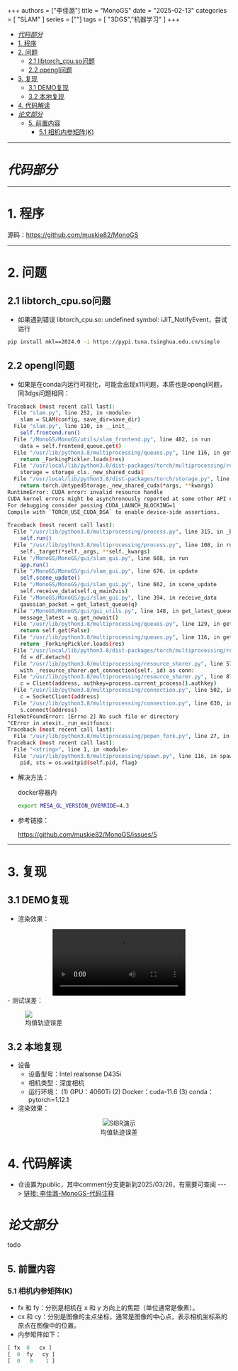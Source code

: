 +++
authors = ["李佳潞"]
title = "MonoGS"
date = "2025-02-13"
categories = [
    "SLAM"
]
series = [""]
tags = [
   "3DGS","机器学习"
]
+++

- [*代码部分*](#代码部分)
- [1. 程序](#1-程序)
- [2. 问题](#2-问题)
  - [2.1 libtorch\_cpu.so问题](#21-libtorch_cpuso问题)
  - [2.2 opengl问题](#22-opengl问题)
- [3. 复现](#3-复现)
  - [3.1 DEMO复现](#31-demo复现)
  - [3.2 本地复现](#32-本地复现)
- [4. 代码解读](#4-代码解读)
- [*论文部分*](#论文部分)
  - [5. 前置内容](#5-前置内容)
    - [5.1 相机内参矩阵(K)](#51-相机内参矩阵k)


--- 

# *代码部分*


---

# 1. 程序
源码：<https://github.com/muskie82/MonoGS>

---

# 2. 问题
## 2.1 libtorch_cpu.so问题
- 如果遇到错误 libtorch_cpu.so: undefined symbol: iJIT_NotifyEvent，尝试运行
```bash
pip install mkl==2024.0 -i https://pypi.tuna.tsinghua.edu.cn/simple
```
## 2.2 opengl问题
- 如果是在conda内运行可视化，可能会出现x11问题，本质也是opengl问题，同3dgs问题相同：
```bash
Traceback (most recent call last):
  File "slam.py", line 252, in <module>
    slam = SLAM(config, save_dir=save_dir)
  File "slam.py", line 110, in __init__
    self.frontend.run()
  File "/MonoGS/MonoGS/utils/slam_frontend.py", line 482, in run
    data = self.frontend_queue.get()
  File "/usr/lib/python3.8/multiprocessing/queues.py", line 116, in get
    return _ForkingPickler.loads(res)
  File "/usr/local/lib/python3.8/dist-packages/torch/multiprocessing/reductions.py", line 149, in rebuild_cuda_tensor
    storage = storage_cls._new_shared_cuda(
  File "/usr/local/lib/python3.8/dist-packages/torch/storage.py", line 1212, in _new_shared_cuda
    return torch.UntypedStorage._new_shared_cuda(*args, **kwargs)
RuntimeError: CUDA error: invalid resource handle
CUDA kernel errors might be asynchronously reported at some other API call, so the stacktrace below might be incorrect.
For debugging consider passing CUDA_LAUNCH_BLOCKING=1
Compile with `TORCH_USE_CUDA_DSA` to enable device-side assertions.
                                                                                                                                                                                                                 Process Process-4:
Traceback (most recent call last):
  File "/usr/lib/python3.8/multiprocessing/process.py", line 315, in _bootstrap
    self.run()
  File "/usr/lib/python3.8/multiprocessing/process.py", line 108, in run
    self._target(*self._args, **self._kwargs)
  File "/MonoGS/MonoGS/gui/slam_gui.py", line 688, in run
    app.run()
  File "/MonoGS/MonoGS/gui/slam_gui.py", line 676, in update
    self.scene_update()
  File "/MonoGS/MonoGS/gui/slam_gui.py", line 662, in scene_update
    self.receive_data(self.q_main2vis)
  File "/MonoGS/MonoGS/gui/slam_gui.py", line 394, in receive_data
    gaussian_packet = get_latest_queue(q)
  File "/MonoGS/MonoGS/gui/gui_utils.py", line 148, in get_latest_queue
    message_latest = q.get_nowait()
  File "/usr/lib/python3.8/multiprocessing/queues.py", line 129, in get_nowait
    return self.get(False)
  File "/usr/lib/python3.8/multiprocessing/queues.py", line 116, in get
    return _ForkingPickler.loads(res)
  File "/usr/local/lib/python3.8/dist-packages/torch/multiprocessing/reductions.py", line 496, in rebuild_storage_fd
    fd = df.detach()
  File "/usr/lib/python3.8/multiprocessing/resource_sharer.py", line 57, in detach
    with _resource_sharer.get_connection(self._id) as conn:
  File "/usr/lib/python3.8/multiprocessing/resource_sharer.py", line 87, in get_connection
    c = Client(address, authkey=process.current_process().authkey)
  File "/usr/lib/python3.8/multiprocessing/connection.py", line 502, in Client
    c = SocketClient(address)
  File "/usr/lib/python3.8/multiprocessing/connection.py", line 630, in SocketClient
    s.connect(address)
FileNotFoundError: [Errno 2] No such file or directory
^CError in atexit._run_exitfuncs:
Traceback (most recent call last):
  File "/usr/lib/python3.8/multiprocessing/popen_fork.py", line 27, in poll
Traceback (most recent call last):
  File "<string>", line 1, in <module>
  File "/usr/lib/python3.8/multiprocessing/spawn.py", line 116, in spawn_main
    pid, sts = os.waitpid(self.pid, flag)
```

- 解决方法：
  
  docker容器内
  ```bash
  export MESA_GL_VERSION_OVERRIDE=4.3 
  ```
- 参考链接：
  
  <https://github.com/muskie82/MonoGS/issues/5>

---

# 3. 复现
## 3.1 DEMO复现
- 渲染效果：
<div class="container" style="display: flex; justify-content: center;">
  <video controls style="max-width:100%; height:auto;">
    <source src="https://pub-5b6dc435fbf3499ca474b4b6941cb647.r2.dev/MonoGS-demo.mp4" type="video/mp4">
    您的浏览器不支持 HTML5 视频播放。
  </video>
</div>
- 测试误差：
            <div class="container">
                <div class="image">
                    <figure>
                         <a data-fancybox="gallery" href="/images/work-record/MonoGS误差.png"  >
              <img src="/images/work-record/MonoGS误差.png" loading="lazy">
          </a>
                        <figcaption>均值轨迹误差</figcaption>
                    </figure>
                </div>
            </div>

## 3.2 本地复现
- 设备
  * 设备型号：Intel realsense D435i
  * 相机类型：深度相机
  * 运行环境：
    (1) GPU：4060Ti
    (2) Docker：cuda-11.6 
    (3) conda：pytorch=1.12.1
- 渲染效果：
 <figure class="container" style="display: flex; flex-direction: column; align-items: center;">
            <img src="https://pub-5b6dc435fbf3499ca474b4b6941cb647.r2.dev/Peek_MonoGS_camera_1080P.gif"
                alt="SIBR演示" style="max-width:100%; height:auto;" />
            <figcaption>均值轨迹误差</figcaption>
            </figure>
            
# 4. 代码解读
  
- 仓设置为public，其中comment分支更新到2025/03/26，有需要可查阅 ---> [链接: 李佳潞-MonoGS-代码注释](https://github.com/heirenlop/MonoGS-with-comment/compare/comment)


# *论文部分*
  todo
## 5. 前置内容
### 5.1 相机内参矩阵(K)
- fx 和 fy：分别是相机在 x 和 y 方向上的焦距（单位通常是像素）。
- cx 和 cy：分别是图像的主点坐标，通常是图像的中心点，表示相机坐标系的原点在图像中的位置。
- 内参矩阵如下：
```python
[ fx  0   cx ]
[  0  fy   cy ]
[  0   0    1 ]
```